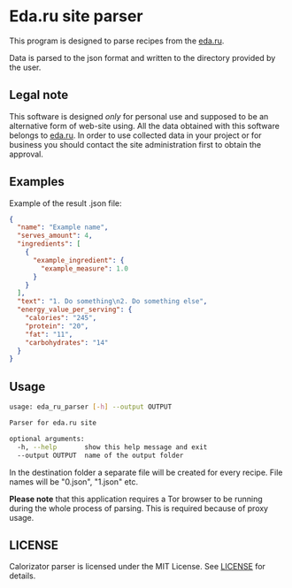 # Eda.ru site parser

This program is designed to parse recipes from the [eda.ru](http://eda.ru/).

Data is parsed to the json format and written to the directory provided by the user.

## Legal note

This software is designed _only_ for personal use and supposed to be an alternative form of web-site using. All the data obtained with this software belongs to [eda.ru](http://eda.ru/). In order to use collected data in your project or for business you should contact the site administration first to obtain the approval.

## Examples

Example of the result .json file:

```json
{
  "name": "Example name",
  "serves_amount": 4,
  "ingredients": [
    {
      "example_ingredient": {
        "example_measure": 1.0
      }
    }
  ],
  "text": "1. Do something\n2. Do something else",
  "energy_value_per_serving": {
    "calories": "245",
    "protein": "20",
    "fat": "11",
    "carbohydrates": "14"
  }
}
```

## Usage

```sh
usage: eda_ru_parser [-h] --output OUTPUT

Parser for eda.ru site

optional arguments:
  -h, --help       show this help message and exit
  --output OUTPUT  name of the output folder
```

In the destination folder a separate file will be created for every recipe. File names will be "0.json", "1.json" etc.

**Please note** that this application requires a Tor browser to be running during the whole process of parsing.
This is required because of proxy usage.

## LICENSE

Calorizator parser is licensed under the MIT License.
See [LICENSE](LICENSE) for details.
